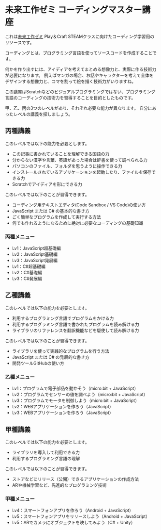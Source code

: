 # 未来工作ゼミ コーディングマスター講座

これは[未来工作ゼミ](https://www.futurecraft.jp/) Play＆Craft STEAMクラスに向けたコーディング学習用のリソースです。

コーディングとは、プログラミング言語を使ってソースコードを作成することです。

何かを作り出すには、アイディアを考えてまとめる想像力と、実際に作る技術力が必要になります。
例えばマンガの場合、お話やキャラクターを考えて全体をデザインする想像力と、コマを割って絵を描く技術力がいりますね。

この講座はScratchなどのビジュアルプログラミングではない、プログラミング言語のコーディングの技術力を習得することを目的としたものです。

甲、乙、丙の3つのレベルがあり、それぞれ必要な能力が異なります。
自分にあったレベルの講義を探しましょう。

## 丙種講義
このレベルでは以下の能力を必要とします。

- この記事に書かれていることを理解できる国語の力
- 分からない漢字や言葉、英語があった場合は辞書を使って調べられる力
- パソコンのファイル、フォルダを思うように操作できる力
- インストールされているアプリケーションを起動したり、ファイルを保存できる力
- Scratchでアイディアを形にできる力

このレベルでは以下のことが習得できます。

- コーディング用テキストエディタ(Code Sandbox / VS Code)の使い方
- JavaScript または C# の基本的な書き方
- ごく簡単なプログラムを作成して実行する方法
- 何でも作れるようになるために絶対に必要なコーディングの基礎知識

### 丙種メニュー

- Lv1：JavaScript超基礎編
- Lv2：JavaScript基礎編
- Lv3：JavaScript発展編
- Lv1：C#超基礎編
- Lv2：C#基礎編
- Lv3：C#発展編

## 乙種講義
このレベルでは以下の能力を必要とします。

- 利用するプログラミング言語でプログラムをかける力
- 利用するプログラミング言語で書かれたプログラムを読み解ける力
- ライブラリのリファレンスを翻訳機能などを駆使して読み解ける力

このレベルでは以下のことが習得できます。

- ライブラリを使って実践的なプログラムを行う方法
- JavaScript または C# の発展的な書き方
- 開発ツールGitHubの使い方

### 乙種メニュー

- Lv1：プログラムで電子部品を動かそう（micro:bit + JavaScript）
- Lv2：プログラムでセンサーの値を調べよう（micro:bit + JavaScript）
- Lv3：プログラムでモータを制御しよう（micro:bit + JavaScript）
- Lv2：WEBアプリケーションを作ろう（JavaScript）
- Lv3：WEBアプリケーションを作ろう（JavaScript）

## 甲種講義
このレベルでは以下の能力を必要とします。

- ライブラリを導入して利用できる力
- 利用するプログラミング言語の理解

このレベルでは以下のことが習得できます。

- ストアなどにリリース（公開）できるアプリケーションの作成方法
- ARや機械学習など、先進的なプログラミング技術

### 甲種メニュー

- Lv4：スマートフォンアプリを作ろう（Android + JavaScript）
- Lv5：スマートフォンアプリをリリースしよう（Android + JavaScript）
- Lv5：ARでカメラにオブジェクトを映してみよう（C# + Unity）

